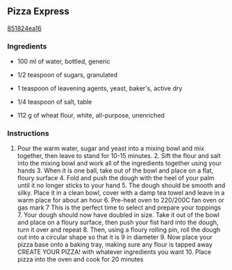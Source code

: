 ## Pizza Express

[851824ea16](https://cookpad.com/us/recipes/364813-pizza-express)

### Ingredients

 - 100 ml of water, bottled, generic

 - 1/2 teaspoon of sugars, granulated

 - 1 teaspoon of leavening agents, yeast, baker's, active dry

 - 1/4 teaspoon of salt, table

 - 112 g of wheat flour, white, all-purpose, unenriched

### Instructions

1. Pour the warm water, sugar and yeast into a mixing bowl and mix together, then leave to stand for 10-15 minutes. 2. Sift the flour and salt into the mixing bowl and work all of the ingredients together using your hands 3. When it is one ball, take out of the bowl and place on a flat, floury surface 4. Fold and push the dough with the heel of your palm until it no longer sticks to your hand 5. The dough should be smooth and silky. Place it in a clean bowl, cover with a damp tea towel and leave in a warm place for about an hour 6. Pre-heat oven to 220/200C fan oven or gas mark 7 This is the perfect time to select and prepare your toppings 7. Your dough should now have doubled in size. Take it out of the bowl and place on a floury surface, then push your fist hard into the dough, turn it over and repeat 8. Then, using a floury rolling pin, roll the dough out into a circular shape so that it is 9 in diameter 9. Now place your pizza base onto a baking tray, making sure any flour is tapped away CREATE YOUR PIZZA! with whatever ingredients you want 10. Place pizza into the oven and cook for 20 minutes